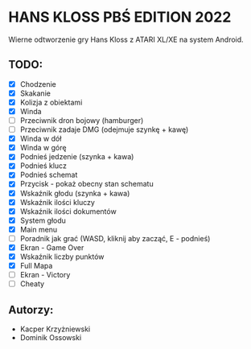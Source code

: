 # HANS KLOSS PBŚ EDITION 2022
Wierne odtworzenie gry Hans Kloss z ATARI XL/XE na system Android.

## TODO:

- [x] Chodzenie
- [x] Skakanie
- [x] Kolizja z obiektami
- [x] Winda
- [ ] Przeciwnik dron bojowy (hamburger)
- [ ] Przeciwnik zadaje DMG (odejmuje szynkę + kawę)
- [x] Winda w dół
- [x] Winda w górę
- [x] Podnieś jedzenie (szynka + kawa)
- [x] Podnieś klucz
- [x] Podnieś schemat
- [x] Przycisk - pokaż obecny stan schematu
- [x] Wskaźnik głodu (szynka + kawa)
- [x] Wskaźnik ilości kluczy
- [x] Wskaźnik ilości dokumentów
- [x] System głodu
- [x] Main menu
- [ ] Poradnik jak grać (WASD, kliknij aby zacząć, E - podnieś)
- [x] Ekran - Game Over
- [x] Wskaźnik liczby punktów
- [x] Full Mapa
- [ ] Ekran - Victory
- [ ] Cheaty

## Autorzy:
- Kacper Krzyżniewski
- Dominik Ossowski
